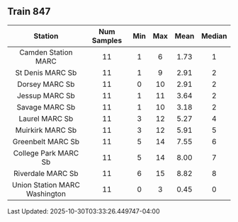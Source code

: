 ## Train 847

| Station | Num Samples | Min | Max | Mean | Median |
| :-----: | :---------: | :-: | :-: | :--: | :----: |
| Camden Station MARC | 11 | 1 | 6 | 1.73 | 1 |
| St Denis MARC Sb | 11 | 1 | 9 | 2.91 | 2 |
| Dorsey MARC Sb | 11 | 0 | 10 | 2.91 | 2 |
| Jessup MARC Sb | 11 | 1 | 11 | 3.64 | 2 |
| Savage MARC Sb | 11 | 1 | 10 | 3.18 | 2 |
| Laurel MARC Sb | 11 | 3 | 12 | 5.27 | 4 |
| Muirkirk MARC Sb | 11 | 3 | 12 | 5.91 | 5 |
| Greenbelt MARC Sb | 11 | 5 | 14 | 7.55 | 6 |
| College Park MARC Sb | 11 | 5 | 14 | 8.00 | 7 |
| Riverdale MARC Sb | 11 | 6 | 15 | 8.82 | 8 |
| Union Station MARC Washington | 11 | 0 | 3 | 0.45 | 0 |


Last Updated: 2025-10-30T03:33:26.449747-04:00